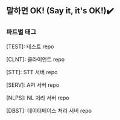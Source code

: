 ## 말하면 OK! (Say it, it's OK!)✔️

### 파트별 태그
[TEST]: 테스트 repo

[CLNT]: 클라이언트 repo

[STT]: STT 서버 repo

[SERV]: API 서버 repo

[NLPS]: NL 처리 서버 repo

[DBST]: 데이터베이스 처리 서버 repo



